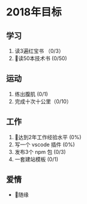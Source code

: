 # 2018年目标

## 学习

1. 读3遍红宝书 （0/3）
1. 读50本技术书 (0/50)

## 运动

1. 练出腹肌 (0/1)
1. 完成十次十公里（0/10）

## 工作

1. 达到2年工作经验水平 (0%)
1. 写一个 vscode 插件 (0%)
1. 发布3个 npm 包 (0/3) 
1. 一套建站模板 (0/1)

## 爱情

- 随缘
